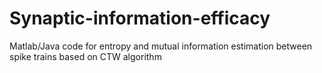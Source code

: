 # Synaptic-information-efficacy
Matlab/Java code for entropy and mutual information estimation between spike trains based on CTW algorithm
